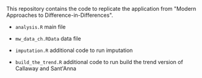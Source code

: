 This repository contains the code to replicate the application from "Modern Approaches to Difference-in-Differences".   

* `analysis.R` main file

* `mw_data_ch.RData` data file

* `imputation.R` additional code to run imputation

* `build_the_trend.R` additional code to run build the trend version of Callaway and Sant'Anna
